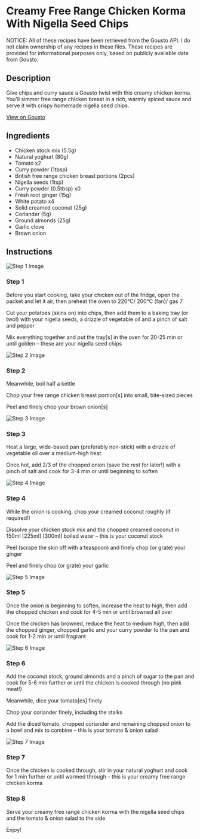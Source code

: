 # Creamy Free Range Chicken Korma With Nigella Seed Chips

NOTICE: All of these recipes have been retrieved from the Gousto API. I do not claim ownership of any recipes in these files. These recipes are provided for informational purposes only, based on publicly available data from Gousto.

## Description

Give chips and curry sauce a Gousto twist with this creamy chicken korma. You'll simmer free range chicken breast in a rich, warmly spiced sauce and serve it with crispy homemade nigella seed chips. 

[View on Gousto](https://www.gousto.co.uk/recipes/cookbook/creamy-free-range-chicken-korma-with-nigella-seed-chips)

## Ingredients

- Chicken stock mix (5.5g)
- Natural yoghurt (80g)
- Tomato x2
- Curry powder (1tbsp)
- British free range chicken breast portions (2pcs)
- Nigella seeds (1tsp)
- Curry powder (0.5tbsp) x0
- Fresh root ginger (15g)
- White potato x4
- Solid creamed coconut (25g)
- Coriander (5g)
- Ground almonds (25g)
- Garlic clove
- Brown onion

## Instructions

![Step 1 Image](https://production-media.gousto.co.uk/cms/recipe-step-image/step-1-1709039906242-x200.jpg)

### Step 1

Before you start cooking, take your chicken out of the fridge, open the packet and let it air, then preheat the oven to 220°C/ 200°C (fan)/ gas 7

Cut your potatoes (skins on) into chips, then add them to a baking tray (or two!) with your nigella seeds, a drizzle of vegetable oil and a pinch of salt and pepper

Mix everything together and put the tray[s] in the oven for 20-25 min or until golden – these are your nigella seed chips

![Step 2 Image](https://production-media.gousto.co.uk/cms/recipe-step-image/step-2-1709039908632-x200.jpg)

### Step 2

Meanwhile, boil half a kettle

Chop your free range chicken breast portion[s] into small, bite-sized pieces

Peel and finely chop your brown onion[s]

![Step 3 Image](https://production-media.gousto.co.uk/cms/recipe-step-image/step-3-1709039911760-x200.jpg)

### Step 3

Heat a large, wide-based pan (preferably non-stick) with a drizzle of vegetable oil over a medium-high heat

Once hot, add 2/3 of the chopped onion (save the rest for later!) with a pinch of salt and cook for 3-4 min or until beginning to soften

![Step 4 Image](https://production-media.gousto.co.uk/cms/recipe-step-image/step-4-1709039915844-x200.jpg)

### Step 4

While the onion is cooking, chop your creamed coconut roughly (if required!)

Dissolve your chicken stock mix and the chopped creamed coconut in 150ml <span class="text-purple">[225ml] </span><span class="text-danger">[300ml]</span> boiled water – this is your coconut stock

Peel (scrape the skin off with a teaspoon) and finely chop (or grate) your ginger

Peel and finely chop (or grate) your garlic

![Step 5 Image](https://production-media.gousto.co.uk/cms/recipe-step-image/step-5-1709039919281-x200.jpg)

### Step 5

Once the onion is beginning to soften, increase the heat to high, then add the chopped chicken and cook for 4-5 min or until browned all over

Once the chicken has browned, reduce the heat to medium high, then add the chopped ginger, chopped garlic and your curry powder to the pan and cook for 1-2 min or until fragrant

![Step 6 Image](https://production-media.gousto.co.uk/cms/recipe-step-image/step-6-1709039922392-x200.jpg)

### Step 6

Add the coconut stock, ground almonds and a pinch of sugar to the pan and cook for 5-6 min further or until the chicken is cooked through (no pink meat!)

Meanwhile, dice your tomato[es] finely

Chop your coriander finely, including the stalks

Add the diced tomato, chopped coriander and remaining chopped onion to a bowl and mix to combine – this is your tomato & onion salad

![Step 7 Image](https://production-media.gousto.co.uk/cms/recipe-step-image/step-7-1709039925747-x200.jpg)

### Step 7

Once the chicken is cooked through, stir in your natural yoghurt and cook for 1 min further or until warmed through – this is your creamy free range chicken korma

### Step 8

Serve your creamy free range chicken korma with the nigella seed chips and the tomato & onion salad to the side

Enjoy!

